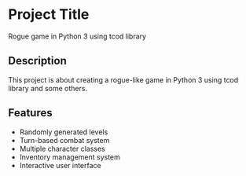 # Project Title

Rogue game in Python 3 using tcod library

## Description

This project is about creating a rogue-like game in Python 3 using tcod library and some others. 

## Features

- Randomly generated levels
- Turn-based combat system
- Multiple character classes
- Inventory management system
- Interactive user interface